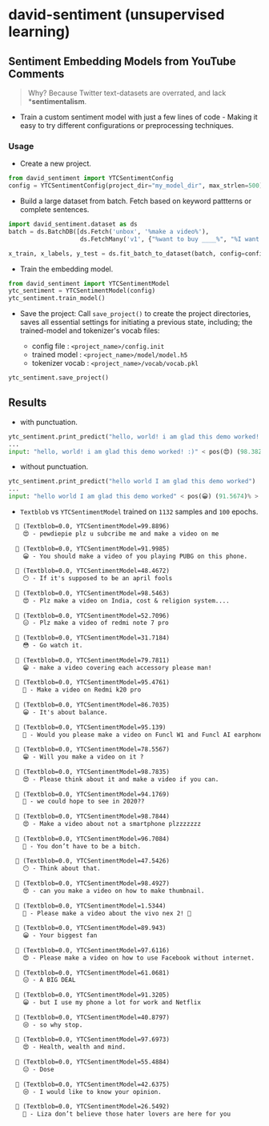 # david-sentiment (unsupervised learning)

## Sentiment Embedding Models from YouTube Comments

> Why? Because Twitter text-datasets are overrated, and lack ***sentimentalism**.

- Train a custom sentiment model with just a few lines of code - Making it easy to try different configurations or preprocessing techniques.

### Usage

- Create a new project.

```python
from david_sentiment import YTCSentimentConfig
config = YTCSentimentConfig(project_dir="my_model_dir", max_strlen=500)
```

- Build a large dataset from batch. Fetch based on keyword pattterns or complete sentences.

```python
import david_sentiment.dataset as ds
batch = ds.BatchDB([ds.Fetch('unbox', '%make a video%'),
                    ds.FetchMany('v1', {"%want to buy ____%", "%I want  ____%"}),])

x_train, x_labels, y_test = ds.fit_batch_to_dataset(batch, config=config)
```

- Train the embedding model.

```python
from david_sentiment import YTCSentimentModel
ytc_sentiment = YTCSentimentModel(config)
ytc_sentiment.train_model()
```

- Save the project: Call `save_project()` to create the project directories, saves all essential settings for initiating a previous state, including; the trained-model and tokenizer's vocab files:

  - config file         : `<project_name>/config.init`
  - trained model       : `<project_name>/model/model.h5`
  - tokenizer vocab     : `<project_name>/vocab/vocab.pkl`

```python
ytc_sentiment.save_project()
```

## Results

- with punctuation.

```python
ytc_sentiment.print_predict("hello, world! i am glad this demo worked! :)")
...
input: "hello, world! i am glad this demo worked! :)" < pos(😍) (98.3824)% >
```

- without punctuation.

```python
ytc_sentiment.print_predict("hello world I am glad this demo worked")
...
input: "hello world I am glad this demo worked" < pos(😀) (91.5674)% >
```

- `Textblob` vs `YTCSentimentModel` trained on `1132` samples and `100` epochs.

```markdown
  💬 (Textblob=0.0, YTCSentimentModel=99.8896)
    😍 - pewdiepie plz u subcribe me and make a video on me
  
  💬 (Textblob=0.0, YTCSentimentModel=91.9985)
    😀 - You should make a video of you playing PUBG on this phone.
  
  💬 (Textblob=0.0, YTCSentimentModel=48.4672)
    😶 - If it's supposed to be an april fools
  
  💬 (Textblob=0.0, YTCSentimentModel=98.5463)
    😍 - Plz make a video on India, cost & religion system....
  
  💬 (Textblob=0.0, YTCSentimentModel=52.7096)
    😑 - Plz make a video of redmi note 7 pro
  
  💬 (Textblob=0.0, YTCSentimentModel=31.7184)
    😳 - Go watch it.
  
  💬 (Textblob=0.0, YTCSentimentModel=79.7811)
    😁 - make a video covering each accessory please man!
  
  💬 (Textblob=0.0, YTCSentimentModel=95.4761)
    🤗 - Make a video on Redmi k20 pro
  
  💬 (Textblob=0.0, YTCSentimentModel=86.7035)
    😀 - It's about balance.
  
  💬 (Textblob=0.0, YTCSentimentModel=95.139)
    🤗 - Would you please make a video on Funcl W1 and Funcl AI earphones.
  
  💬 (Textblob=0.0, YTCSentimentModel=78.5567)
    😁 - Will you make a video on it ?
  
  💬 (Textblob=0.0, YTCSentimentModel=98.7835)
    😍 - Please think about it and make a video if you can.
  
  💬 (Textblob=0.0, YTCSentimentModel=94.1769)
    🤗 - we could hope to see in 2020??
  
  💬 (Textblob=0.0, YTCSentimentModel=98.7844)
    😍 - Make a video about not a smartphone plzzzzzzz
  
  💬 (Textblob=0.0, YTCSentimentModel=96.7084)
    🤗 - You don’t have to be a bitch.
  
  💬 (Textblob=0.0, YTCSentimentModel=47.5426)
    😶 - Think about that.
  
  💬 (Textblob=0.0, YTCSentimentModel=98.4927)
    😍 - can you make a video on how to make thumbnail.
  
  💬 (Textblob=0.0, YTCSentimentModel=1.5344)
    🤬 - Please make a video about the vivo nex 2! 🙏
  
  💬 (Textblob=0.0, YTCSentimentModel=89.943)
    😀 - Your biggest fan
  
  💬 (Textblob=0.0, YTCSentimentModel=97.6116)
    😍 - Please make a video on how to use Facebook without internet.
  
  💬 (Textblob=0.0, YTCSentimentModel=61.0681)
    😑 - A BIG DEAL
  
  💬 (Textblob=0.0, YTCSentimentModel=91.3205)
    😀 - but I use my phone a lot for work and Netflix
  
  💬 (Textblob=0.0, YTCSentimentModel=40.8797)
    😒 - so why stop.
  
  💬 (Textblob=0.0, YTCSentimentModel=97.6973)
    😍 - Health, wealth and mind.
  
  💬 (Textblob=0.0, YTCSentimentModel=55.4884)
    😑 - Dose
  
  💬 (Textblob=0.0, YTCSentimentModel=42.6375)
    😒 - I would like to know your opinion.
  
  💬 (Textblob=0.0, YTCSentimentModel=26.5492)
    😤 - Liza don’t believe those hater lovers are here for you
```
